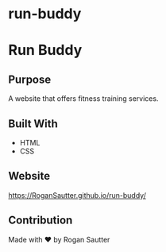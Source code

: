 # run-buddy

# Run Buddy

## Purpose
A website that offers fitness training services.

## Built With
* HTML
* CSS

## Website
https://RoganSautter.github.io/run-buddy/

## Contribution
Made with ❤️ by Rogan Sautter
